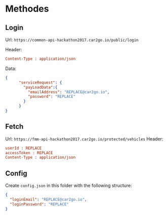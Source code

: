 # Methodes

## Login
Url: ``https://common-api-hackathon2017.car2go.io/public/login``

Header:
```ini
Content-Type : application/json
```

Data:
```json
{
      "serviceRequest": {
        "payLoadData":{
          "emailAddress": "REPLACE@car2go.io",
          "password": "REPLACE"
        }
      }
}
```
## Fetch
Url: ``https://fmm-api-hackathon2017.car2go.io/protected/vehicles``
Header:
```ini
userId : REPLACE
accessToken : REPLACE
Content-Type : application/json
```

## Config

Create `config.json` in this folder with the following structure:

```json
{
  "loginEmail": "REPLACE@car2go.io",
  "loginPassword": "REPLACE"
}
```